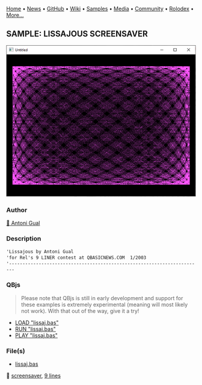 [Home](https://qb64.com) • [News](../../news.md) • [GitHub](../../github.md) • [Wiki](../../wiki.md) • [Samples](../../samples.md) • [Media](../../media.md) • [Community](../../community.md) • [Rolodex](../../rolodex.md) • [More...](../../more.md)

## SAMPLE: LISSAJOUS SCREENSAVER

![screenshot.png](img/screenshot.png)

### Author

[🐝 Antoni Gual](../antoni-gual.md) 

### Description

```text
'Lissajous by Antoni Gual
'for Rel's 9 LINER contest at QBASICNEWS.COM  1/2003
'------------------------------------------------------------------------
```

### QBjs

> Please note that QBjs is still in early development and support for these examples is extremely experimental (meaning will most likely not work). With that out of the way, give it a try!

* [LOAD "lissaj.bas"](https://v6p9d9t4.ssl.hwcdn.net/html/5953810/index.html?src=https://qb64.com/samples/lissajous-screensaver/src/lissaj.bas)
* [RUN "lissaj.bas"](https://v6p9d9t4.ssl.hwcdn.net/html/5953810/index.html?mode=auto&src=https://qb64.com/samples/lissajous-screensaver/src/lissaj.bas)
* [PLAY "lissaj.bas"](https://v6p9d9t4.ssl.hwcdn.net/html/5953810/index.html?mode=play&src=https://qb64.com/samples/lissajous-screensaver/src/lissaj.bas)

### File(s)

* [lissaj.bas](src/lissaj.bas)

🔗 [screensaver](../screensaver.md), [9 lines](../9-lines.md)
